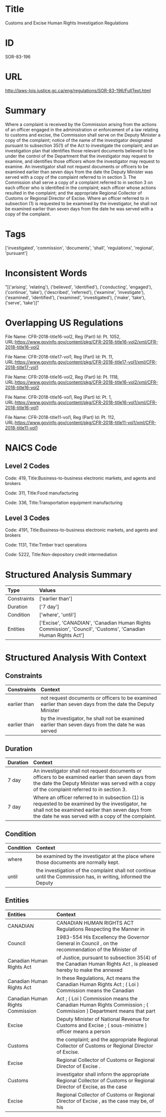 # Title
Customs and Excise Human Rights Investigation Regulations


# ID
SOR-83-196

# URL
http://laws-lois.justice.gc.ca/eng/regulations/SOR-83-196/FullText.html


# Summary
Where a complaint is received by the Commission arising from the actions of an officer engaged in the administration or enforcement of a law relating to customs and excise, the Commission shall serve on the Deputy Minister a copy of the complaint; notice of the name of the investigator designated pursuant to subsection 35(1) of the Act to investigate the complaint; and an investigation plan that identifies those relevant documents believed to be under the control of the Department that the investigator may request to examine, and identifies those officers whom the investigator may request to examine.
An investigator shall not request documents or officers to be examined earlier than seven days from the date the Deputy Minister was served with a copy of the complaint referred to in section 3.
The Commission shall serve a copy of a complaint referred to in section 3 on each officer who is identified in the complaint; each officer whose actions resulted in the complaint; and the appropriate Regional Collector of Customs or Regional Director of Excise.
Where an officer referred to in subsection (1) is requested to be examined by the investigator, he shall not be examined earlier than seven days from the date he was served with a copy of the complaint.


# Tags
['investigated', 'commission', 'documents', 'shall', 'regulations', 'regional', 'pursuant']


# Inconsistent Words
"[('arising', 'relating'), ('believed', 'identified'), ('conducting', 'engaged'), ('continue', 'take'), ('described', 'referred'), ('examine', 'investigate'), ('examined', 'identified'), ('examined', 'investigated'), ('make', 'take'), ('serve', 'take')]"


# Overlapping US Regulations
File Name: CFR-2018-title16-vol2, Reg (Part) Id: Pt. 1052, URL:https://www.govinfo.gov/content/pkg/CFR-2018-title16-vol2/xml/CFR-2018-title16-vol2

File Name: CFR-2018-title17-vol1, Reg (Part) Id: Pt. 11, URL:https://www.govinfo.gov/content/pkg/CFR-2018-title17-vol1/xml/CFR-2018-title17-vol1

File Name: CFR-2018-title16-vol2, Reg (Part) Id: Pt. 1118, URL:https://www.govinfo.gov/content/pkg/CFR-2018-title16-vol2/xml/CFR-2018-title16-vol2

File Name: CFR-2018-title16-vol1, Reg (Part) Id: Pt. 1, URL:https://www.govinfo.gov/content/pkg/CFR-2018-title16-vol1/xml/CFR-2018-title16-vol1

File Name: CFR-2018-title11-vol1, Reg (Part) Id: Pt. 112, URL:https://www.govinfo.gov/content/pkg/CFR-2018-title11-vol1/xml/CFR-2018-title11-vol1




# NAICS Code
## Level 2 Codes
Code: 419, Title:Business-to-business electronic markets, and agents and brokers

Code: 311, Title:Food manufacturing

Code: 336, Title:Transportation equipment manufacturing




## Level 3 Codes
Code: 4191, Title:Business-to-business electronic markets, and agents and brokers

Code: 1131, Title:Timber tract operations

Code: 5222, Title:Non-depository credit intermediation







# Structured Analysis Summary
| Type        | Values                                                                                                        |
|:------------|:--------------------------------------------------------------------------------------------------------------|
| Constraints | ['earlier than']                                                                                              |
| Duration    | ['7 day']                                                                                                     |
| Condition   | ['where', 'until']                                                                                            |
| Entities    | ['Excise', 'CANADIAN', 'Canadian Human Rights Commission', 'Council', 'Customs', 'Canadian Human Rights Act'] |


# Structured Analysis With Context
 


## Constraints
| Constraints   | Context                                                                                                    |
|:--------------|:-----------------------------------------------------------------------------------------------------------|
| earlier than  | not request documents or officers to be examined earlier than seven days from the date the Deputy Minister |
| earlier than  | by the investigator, he shall not be examined earlier than seven days from the date he was served          |


## Duration
| Duration   | Context                                                                                                                                                                                                    |
|:-----------|:-----------------------------------------------------------------------------------------------------------------------------------------------------------------------------------------------------------|
| 7 day      | An investigator shall not request documents or officers to be examined earlier than seven days from the date the Deputy Minister was served with a copy of the complaint referred to in section 3.         |
| 7 day      | Where an officer referred to in subsection (1) is requested to be examined by the investigator, he shall not be examined earlier than seven days from the date he was served with a copy of the complaint. |


## Condition
| Condition   | Context                                                                                                         |
|:------------|:----------------------------------------------------------------------------------------------------------------|
| where       | be examined by the investigator at the place where  those documents are normally kept.                          |
| until       | the investigation of the complaint shall not continue until the Commission has, in writing, informed the Deputy |


## Entities
| Entities                         | Context                                                                                                             |
|:---------------------------------|:--------------------------------------------------------------------------------------------------------------------|
| CANADIAN                         | CANADIAN HUMAN RIGHTS ACT Regulations Respecting the Manner in                                                      |
| Council                          | 1983-554 His Excellency the Governor General in  Council , on the recommendation of the Minister of                 |
| Canadian Human Rights Act        | of Justice, pursuant to subsection 35(4) of the Canadian Human Rights Act , is pleased hereby to make the annexed   |
| Canadian Human Rights Act        | In these Regulations, Act  means the   Canadian Human Rights Act ; ( Loi ) Commission means the Canadian            |
| Canadian Human Rights Commission | Act ; ( Loi ) Commission means the Canadian Human Rights Commission ; ( Commission ) Department means that part     |
| Excise                           | Deputy Minister of National Revenue for Customs and Excise ; ( sous-ministre ) officer means a person               |
| Customs                          | the complaint; and the appropriate Regional Collector of Customs  or Regional Director of Excise.                   |
| Excise                           | Regional Collector of Customs or Regional Director of Excise .                                                      |
| Customs                          | investigator shall inform the appropriate Regional Collector of Customs or Regional Director of Excise, as the case |
| Excise                           | Regional Collector of Customs or Regional Director of Excise , as the case may be, of his                           |


